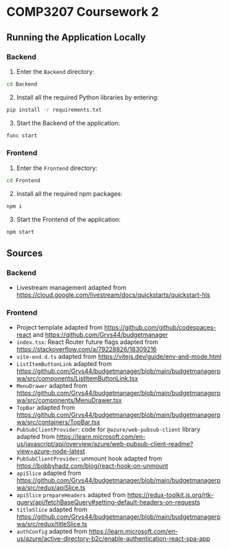 # COMP3207 Coursework 2
## Running the Application Locally
### Backend
1. Enter the `Backend` directory:
```bash
cd Backend
```
2. Install all the required Python libraries by entering:
```bash
pip install -r requirements.txt
```
3. Start the Backend of the application:
```bash
func start
```
### Frontend
1. Enter the `Frontend` directory:
```bash
cd Frontend
```
2. Install all the required npm packages:
```bash
npm i
```
3. Start the Frontend of the application:
```bash
npm start
```
## Sources
### Backend
- Livestream management adapted from https://cloud.google.com/livestream/docs/quickstarts/quickstart-hls
### Frontend
- Project template adapted from https://github.com/github/codespaces-react and https://github.com/Grvs44/budgetmanager
- `index.tsx`: React Router future flags adapted from https://stackoverflow.com/a/79228826/18309216
- `vite-end.d.ts` adapted from https://vitejs.dev/guide/env-and-mode.html
- `ListItemButtonLink` adapted from https://github.com/Grvs44/budgetmanager/blob/main/budgetmanagerpwa/src/components/ListItemButtonLink.tsx
- `MenuDrawer` adapted from https://github.com/Grvs44/budgetmanager/blob/main/budgetmanagerpwa/src/components/MenuDrawer.tsx
- `TopBar` adapted from https://github.com/Grvs44/budgetmanager/blob/main/budgetmanagerpwa/src/containers/TopBar.tsx
- `PubSubClientProvider`: code for `@azure/web-pubsub-client` library adapted from https://learn.microsoft.com/en-us/javascript/api/overview/azure/web-pubsub-client-readme?view=azure-node-latest
- `PubSubClientProvider`: unmount hook adapted from https://bobbyhadz.com/blog/react-hook-on-unmount
- `apiSlice` adapted from https://github.com/Grvs44/budgetmanager/blob/main/budgetmanagerpwa/src/redux/apiSlice.ts
- `apiSlice` `prepareHeaders` adapted from https://redux-toolkit.js.org/rtk-query/api/fetchBaseQuery#setting-default-headers-on-requests
- `titleSlice` adapted from https://github.com/Grvs44/budgetmanager/blob/main/budgetmanagerpwa/src/redux/titleSlice.ts
- `authConfig` adapted from https://learn.microsoft.com/en-us/azure/active-directory-b2c/enable-authentication-react-spa-app

